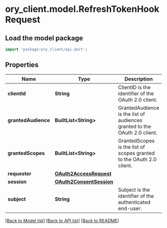 # ory_client.model.RefreshTokenHookRequest

## Load the model package
```dart
import 'package:ory_client/api.dart';
```

## Properties
Name | Type | Description | Notes
------------ | ------------- | ------------- | -------------
**clientId** | **String** | ClientID is the identifier of the OAuth 2.0 client. | [optional] 
**grantedAudience** | **BuiltList&lt;String&gt;** | GrantedAudience is the list of audiences granted to the OAuth 2.0 client. | [optional] 
**grantedScopes** | **BuiltList&lt;String&gt;** | GrantedScopes is the list of scopes granted to the OAuth 2.0 client. | [optional] 
**requester** | [**OAuth2AccessRequest**](OAuth2AccessRequest.md) |  | [optional] 
**session** | [**OAuth2ConsentSession**](OAuth2ConsentSession.md) |  | [optional] 
**subject** | **String** | Subject is the identifier of the authenticated end-user. | [optional] 

[[Back to Model list]](../README.md#documentation-for-models) [[Back to API list]](../README.md#documentation-for-api-endpoints) [[Back to README]](../README.md)


